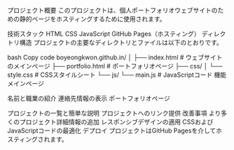 プロジェクト概要
このプロジェクトは、個人ポートフォリオウェブサイトのための静的ページをホスティングするために使用されます。

技術スタック
HTML
CSS
JavaScript
GitHub Pages（ホスティング）
ディレクトリ構造
プロジェクトの主要なディレクトリとファイルは以下のとおりです。

bash
Copy code
boyeongkwon.github.in/
│
├── index.html        # ウェブサイトのメインページ
├── portfolio.html    # ポートフォリオページ
├── css/
│   └── style.css     # CSSスタイルシート
└── js/
    └── main.js       # JavaScriptコード
機能
メインページ

名前と職業の紹介
連絡先情報の表示
ポートフォリオページ

プロジェクトの一覧と簡単な説明
プロジェクトへのリンク提供
改善事項
より多くのプロジェクト詳細情報の追加
レスポンシブデザインの適用
CSSおよびJavaScriptコードの最適化
デプロイ
プロジェクトはGitHub Pagesを介してホスティングされます。
